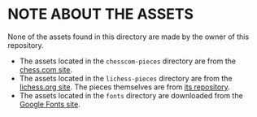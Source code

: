 # NOTE ABOUT THE ASSETS
None of the assets found in this directory are made by the owner of this repository.

- The assets located in the `chesscom-pieces` directory are from the [chess.com site](https://www.chess.com/).
- The assets located in the `lichess-pieces` directory are from the [lichess.org site](https://www.lichess.org/).
The pieces themselves are from [its repository](https://github.com/lichess-org/lila/tree/master/public/piece).
- The assets located in the `fonts` directory are downloaded from the [Google Fonts site](https://fonts.google.com/specimen/Inter).
